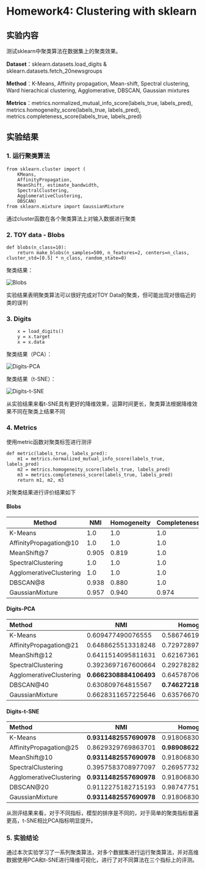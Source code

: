 # Homework4: Clustering with sklearn

## 实验内容

测试sklearn中聚类算法在数据集上的聚类效果。

**Dataset**：sklearn.datasets.load_digits & sklearn.datasets.fetch_20newsgroups

**Method**：K-Means, Affinity propagation, Mean-shift, Spectral clustering, Ward hierachical clustering, Agglomerative, DBSCAN, Gaussian mixtures

**Metrics**：metrics.normalized_mutual_info_score(labels_true, labels_pred), metrics.homogeneity_score(labels_true, labels_pred), metrics.completeness_score(labels_true, labels_pred) 

## 实验结果

### 1. 运行聚类算法

```
from sklearn.cluster import (
    KMeans,
    AffinityPropagation,
    MeanShift, estimate_bandwidth,
    SpectralClustering,
    AgglomerativeClustering,
    DBSCAN)
from sklearn.mixture import GaussianMixture
```

通过cluster函数在各个聚类算法上对输入数据进行聚类

### 2. TOY data - Blobs

```
def blobs(n_class=10):
    return make_blobs(n_samples=500, n_features=2, centers=n_class, cluster_std=[0.5] * n_class, random_state=0)
```

聚类结果：

![Blobs]( https://github.com/kawehburg/IR/blob/master/ex4/blobs.png )

实验结果表明聚类算法可以很好完成对TOY Data的聚类，但可能出现对很临近的类的误判

### 3. Digits

```
    x = load_digits()
    y = x.target
    x = x.data
```

聚类结果（PCA）：

![Digits-PCA]( https://github.com/kawehburg/IR/blob/master/ex4/digits-pca.png )

聚类结果（t-SNE）：

![Digits-t-SNE]( https://github.com/kawehburg/IR/blob/master/ex4/digits-tsne.png )

从实验结果来看t-SNE具有更好的降维效果，运算时间更长，聚类算法根据降维效果不同在聚类上结果不同


### 4. Metrics

使用metric函数对聚类标签进行测评

```
def metric(labels_true, labels_pred):
    m1 = metrics.normalized_mutual_info_score(labels_true, labels_pred)
    m2 = metrics.homogeneity_score(labels_true, labels_pred)
    m3 = metrics.completeness_score(labels_true, labels_pred)
    return m1, m2, m3
```

对聚类结果进行评价结果如下

#### Blobs

| Method                  | NMI   | Homogeneity | Completeness |
| ----------------------- | ----- | ----------- | ------------ |
| K-Means                 | 1.0   | 1.0         | 1.0          |
| AffinityPropagation@10  | 1.0   | 1.0         | 1.0          |
| MeanShift@7             | 0.905 | 0.819       | 1.0          |
| SpectralClustering      | 1.0   | 1.0         | 1.0          |
| AgglomerativeClustering | 1.0   | 1.0         | 1.0          |
| DBSCAN@8                | 0.938 | 0.880       | 1.0          |
| GaussianMixture         | 0.957 | 0.940       | 0.974        |

#### Digits-PCA

| Method                  | NMI                    | Homogeneity          | Completeness           |
| :---------------------- | ---------------------- | -------------------- | ---------------------- |
| K-Means                 | 0.609477490076555      | 0.5867461941043316   | 0.6330894254492019     |
| AffinityPropagation@21  | 0.6488625513318248     | 0.7297289735898393   | 0.5769575085523329     |
| MeanShift@12            | 0.6411514095811631     | 0.6216736184191277   | 0.661239463648542      |
| SpectralClustering      | 0.3923697167600664     | 0.29278282817696594  | 0.5258300003076707     |
| AgglomerativeClustering | **0.6662308884106493** | 0.6457870655497341   | 0.6873219058585489     |
| DBSCAN@40               | 0.630809764815567      | **0.74627218619495** | 0.5332115637533911     |
| GaussianMixture         | 0.6628311657225646     | 0.6357667035768301   | **0.6910477566399335** |

#### Digits-t-SNE

| Method                  | NMI                    | Homogeneity            | Completeness           |
| :---------------------- | ---------------------- | ---------------------- | ---------------------- |
| K-Means                 | **0.9311482557690978** | 0.9180683016717409     | **0.9444145633206336** |
| AffinityPropagation@25  | 0.8629329769863701     | **0.9890862287448055** | 0.7528699734456492     |
| MeanShift@10            | **0.9311482557690978** | 0.9180683016717409     | **0.9444145633206336** |
| SpectralClustering      | 0.3957583708977097     | 0.26957732877296814    | 0.5810009649124276     |
| AgglomerativeClustering | **0.9311482557690978** | 0.9180683016717409     | **0.9444145633206336** |
| DBSCAN@20               | 0.9112275182715193     | 0.9874775147653276     | 0.8408653135282779     |
| GaussianMixture         | **0.9311482557690978** | 0.9180683016717409     | **0.9444145633206336** |

从测评结果来看，对于不同指标，模型的排序是不同的，对于简单的聚类指标普遍更高，t-SNE相比PCA指标明显提升。

### 5. 实验结论

通过本次实验学习了一系列聚类算法，对多个数据集进行运行聚类算法，并对高维数据使用PCA和t-SNE进行降维可视化，进行了对不同算法在三个指标上的评测。